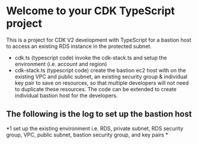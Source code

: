 # Welcome to your CDK TypeScript project
This is a project for CDK V2 development with TypeScript for a bastion host to access an existing RDS instance in the protected subnet.
* cdk.ts (typescript code) invoke the cdk-stack.ts and setup the environment (i.e. account and region)
* cdk-stack.ts (typescript code) create the bastion ec2 host with on the existing VPC and public subnet, an existing security group & individual key pair to save on resources, so that multiple developers will not need to duplicate these resources. The code can be extended to create individual bastion host for the developers.

## The following is the log to set up the bastion host
*1 set up the existing environment i.e. RDS, private subnet, RDS security group, VPC, public subnet, bastion security group, and key pairs
* 

